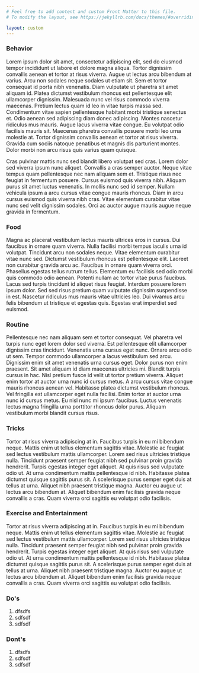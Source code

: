 ```yaml
---
# Feel free to add content and custom Front Matter to this file.
# To modify the layout, see https://jekyllrb.com/docs/themes/#overriding-theme-defaults

layout: custom
---
```


### Behavior

Lorem ipsum dolor sit amet, consectetur adipiscing elit, sed do eiusmod tempor incididunt ut labore et dolore magna aliqua. Tortor dignissim convallis aenean et tortor at risus viverra. Augue ut lectus arcu bibendum at varius. Arcu non sodales neque sodales ut etiam sit. Sem et tortor consequat id porta nibh venenatis. Diam vulputate ut pharetra sit amet aliquam id. Platea dictumst vestibulum rhoncus est pellentesque elit ullamcorper dignissim. Malesuada nunc vel risus commodo viverra maecenas. Pretium lectus quam id leo in vitae turpis massa sed. Condimentum vitae sapien pellentesque habitant morbi tristique senectus et. Odio aenean sed adipiscing diam donec adipiscing. Montes nascetur ridiculus mus mauris. Augue lacus viverra vitae congue. Eu volutpat odio facilisis mauris sit. Maecenas pharetra convallis posuere morbi leo urna molestie at. Tortor dignissim convallis aenean et tortor at risus viverra. Gravida cum sociis natoque penatibus et magnis dis parturient montes. Dolor morbi non arcu risus quis varius quam quisque.

Cras pulvinar mattis nunc sed blandit libero volutpat sed cras. Lorem dolor sed viverra ipsum nunc aliquet. Convallis a cras semper auctor. Neque vitae tempus quam pellentesque nec nam aliquam sem et. Tristique risus nec feugiat in fermentum posuere. Cursus euismod quis viverra nibh. Aliquam purus sit amet luctus venenatis. In mollis nunc sed id semper. Nullam vehicula ipsum a arcu cursus vitae congue mauris rhoncus. Diam in arcu cursus euismod quis viverra nibh cras. Vitae elementum curabitur vitae nunc sed velit dignissim sodales. Orci ac auctor augue mauris augue neque gravida in fermentum.

### Food
Magna ac placerat vestibulum lectus mauris ultrices eros in cursus. Dui faucibus in ornare quam viverra. Nulla facilisi morbi tempus iaculis urna id volutpat. Tincidunt arcu non sodales neque. Vitae elementum curabitur vitae nunc sed. Dictumst vestibulum rhoncus est pellentesque elit. Laoreet non curabitur gravida arcu ac. Faucibus in ornare quam viverra orci. Phasellus egestas tellus rutrum tellus. Elementum eu facilisis sed odio morbi quis commodo odio aenean. Potenti nullam ac tortor vitae purus faucibus. Lacus sed turpis tincidunt id aliquet risus feugiat. Interdum posuere lorem ipsum dolor. Sed sed risus pretium quam vulputate dignissim suspendisse in est. Nascetur ridiculus mus mauris vitae ultricies leo. Dui vivamus arcu felis bibendum ut tristique et egestas quis. Egestas erat imperdiet sed euismod.

### Routine
Pellentesque nec nam aliquam sem et tortor consequat. Vel pharetra vel turpis nunc eget lorem dolor sed viverra. Est pellentesque elit ullamcorper dignissim cras tincidunt. Venenatis urna cursus eget nunc. Ornare arcu odio ut sem. Tempor commodo ullamcorper a lacus vestibulum sed arcu. Dignissim enim sit amet venenatis urna cursus eget. Dolor purus non enim praesent. Sit amet aliquam id diam maecenas ultricies mi. Blandit turpis cursus in hac. Nisl pretium fusce id velit ut tortor pretium viverra. Aliquet enim tortor at auctor urna nunc id cursus metus. A arcu cursus vitae congue mauris rhoncus aenean vel. Habitasse platea dictumst vestibulum rhoncus. Vel fringilla est ullamcorper eget nulla facilisi. Enim tortor at auctor urna nunc id cursus metus. Eu nisl nunc mi ipsum faucibus. Luctus venenatis lectus magna fringilla urna porttitor rhoncus dolor purus. Aliquam vestibulum morbi blandit cursus risus.

### Tricks
Tortor at risus viverra adipiscing at in. Faucibus turpis in eu mi bibendum neque. Mattis enim ut tellus elementum sagittis vitae. Molestie ac feugiat sed lectus vestibulum mattis ullamcorper. Lorem sed risus ultricies tristique nulla. Tincidunt praesent semper feugiat nibh sed pulvinar proin gravida hendrerit. Turpis egestas integer eget aliquet. At quis risus sed vulputate odio ut. At urna condimentum mattis pellentesque id nibh. Habitasse platea dictumst quisque sagittis purus sit. A scelerisque purus semper eget duis at tellus at urna. Aliquet nibh praesent tristique magna. Auctor eu augue ut lectus arcu bibendum at. Aliquet bibendum enim facilisis gravida neque convallis a cras. Quam viverra orci sagittis eu volutpat odio facilisis.

### Exercise and Entertainment
Tortor at risus viverra adipiscing at in. Faucibus turpis in eu mi bibendum neque. Mattis enim ut tellus elementum sagittis vitae. Molestie ac feugiat sed lectus vestibulum mattis ullamcorper. Lorem sed risus ultricies tristique nulla. Tincidunt praesent semper feugiat nibh sed pulvinar proin gravida hendrerit. Turpis egestas integer eget aliquet. At quis risus sed vulputate odio ut. At urna condimentum mattis pellentesque id nibh. Habitasse platea dictumst quisque sagittis purus sit. A scelerisque purus semper eget duis at tellus at urna. Aliquet nibh praesent tristique magna. Auctor eu augue ut lectus arcu bibendum at. Aliquet bibendum enim facilisis gravida neque convallis a cras. Quam viverra orci sagittis eu volutpat odio facilisis.

### Do's
1. dfsdfs
2. sdfsdf
3. sdfsdf

### Dont's
1. dfsdfs
2. sdfsdf
3. sdfsdf
